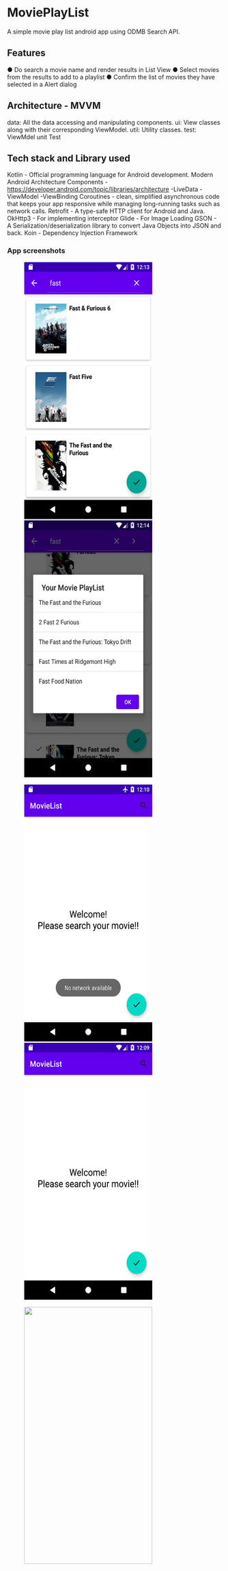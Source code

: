 # MoviePlayList
A simple  movie play list android app using ODMB Search API.

## Features
● Do search a movie name and render results in List View
● Select movies from the results to add to a playlist
● Confirm the list of movies they have selected in a Alert dialog 

## Architecture - MVVM
data: All the data accessing and manipulating components.
ui: View classes along with their corresponding ViewModel.
util: Utility classes.
test: ViewMdel unit Test

## Tech stack and Library used
Kotlin - Official programming language for Android development.
Modern Android Architecture Components - https://developer.android.com/topic/libraries/architecture
  -LiveData 
  -ViewModel 
  -ViewBinding 
Coroutines - clean, simplified asynchronous code that keeps your app responsive while managing long-running tasks such as network calls.
Retrofit - A type-safe HTTP client for Android and Java.
OkHttp3 - For implementing interceptor
Glide - For Image Loading
GSON - A Serialization/deserialization library to convert Java Objects into JSON and back.
Koin - Dependency Injection Framework

### App screenshots
<img src="https://github.com/bhavyavanaja44/MoviePlayList/blob/master/screenshots/search.png" height="600" width="300" hspace="40"><img src="https://github.com/bhavyavanaja44/MoviePlayList/blob/master/screenshots/selected.png" height="600" width="300" hspace="40">

<img src="https://github.com/bhavyavanaja44/MoviePlayList/blob/master/screenshots/welcme_no_network.png" height="600" width="300" hspace="40"><img src="https://github.com/bhavyavanaja44/MoviePlayList/blob/master/screenshots/welcome.png" height="600" width="300" hspace="40">

<img src="https://github.com/bhavyavanaja44/MoviePlayList/blob/master/screenshots/no_movie.png.png" height="600" width="300" hspace="40">

